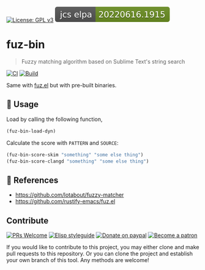 [![License: GPL v3](https://img.shields.io/badge/License-GPL%20v3-blue.svg)](https://www.gnu.org/licenses/gpl-3.0)
[![JCS-ELPA](https://raw.githubusercontent.com/jcs-emacs/badges/master/elpa/v/fuz-bin.svg)](https://jcs-emacs.github.io/jcs-elpa/#/fuz-bin)

# fuz-bin
> Fuzzy matching algorithm based on Sublime Text's string search

[![CI](https://github.com/jcs-elpa/fuz-bin/actions/workflows/test.yml/badge.svg)](https://github.com/jcs-elpa/fuz-bin/actions/workflows/test.yml)
[![Build](https://github.com/jcs-elpa/fuz-bin/actions/workflows/build.yml/badge.svg)](https://github.com/jcs-elpa/fuz-bin/actions/workflows/build.yml)

Same with [fuz.el](https://github.com/rustify-emacs/fuz.el) but with pre-built binaries.

## 🔨 Usage

Load by calling the following function,

```el
(fuz-bin-load-dyn)
```

Calculate the score with `PATTERN` and `SOURCE`:

```el
(fuz-bin-score-skim "something" "some else thing")
(fuz-bin-score-clangd "something" "some else thing")
```

## 🔗 References

* https://github.com/lotabout/fuzzy-matcher
* https://github.com/rustify-emacs/fuz.el

## Contribute

[![PRs Welcome](https://img.shields.io/badge/PRs-welcome-brightgreen.svg)](http://makeapullrequest.com)
[![Elisp styleguide](https://img.shields.io/badge/elisp-style%20guide-purple)](https://github.com/bbatsov/emacs-lisp-style-guide)
[![Donate on paypal](https://img.shields.io/badge/paypal-donate-1?logo=paypal&color=blue)](https://www.paypal.me/jcs090218)
[![Become a patron](https://img.shields.io/badge/patreon-become%20a%20patron-orange.svg?logo=patreon)](https://www.patreon.com/jcs090218)

If you would like to contribute to this project, you may either
clone and make pull requests to this repository. Or you can
clone the project and establish your own branch of this tool.
Any methods are welcome!

